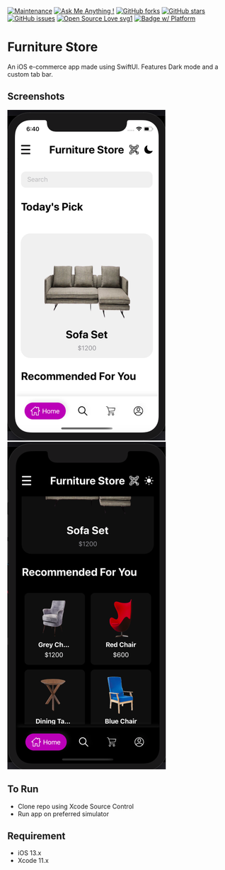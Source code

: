 [![Maintenance](https://img.shields.io/badge/Maintained%3F-yes-green.svg)](https://GitHub.com/Naereen/StrapDown.js/graphs/commit-activity)
[![Ask Me Anything !](https://img.shields.io/badge/Ask%20me-anything-1abc9c.svg)](https://GitHub.com/Naereen/ama)
[![GitHub forks](https://img.shields.io/github/forks/saswatamcode/FurnitureStore_swiftUI.svg?style=social&label=Fork&maxAge=2592000)](https://GitHub.com/saswatamcode/FurnitureStore_swiftUI/network/)
[![GitHub stars](https://img.shields.io/github/stars/saswatamcode/FurnitureStore_swiftUI.svg?style=social&label=Star&maxAge=2592000)](https://GitHub.com/saswatamcode/FurnitureStore_swiftUI/stargazers/)
[![GitHub issues](https://img.shields.io/github/issues/saswatamcode/FurnitureStore_swiftUI.svg)](https://GitHub.com/saswatamcode/FurnitureStore_swiftUI/issues/)
[![Open Source Love svg1](https://badges.frapsoft.com/os/v1/open-source.svg?v=103)](https://github.com/ellerbrock/open-source-badges/)
[![Badge w/ Platform](https://cocoapod-badges.herokuapp.com/p/NSStringMask/badge.svg)](https://cocoadocs.org/docsets/NSStringMask)

# Furniture Store
An iOS e-commerce app made using SwiftUI. Features Dark mode and a custom tab bar.

## Screenshots
![Home Page!](screenshots/Screenshot-1.png)
![Dark Mode with Scroll!](screenshots/Screenshot-2.png)


## To Run
- Clone repo using Xcode Source Control
- Run app on preferred simulator

## Requirement
- iOS 13.x
- Xcode 11.x
